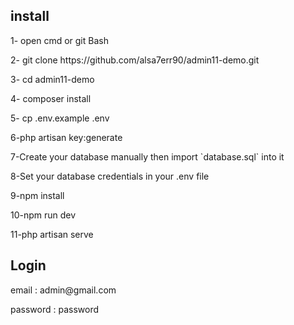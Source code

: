 
## install
<p>1- open cmd or git Bash</p>
<p>2- git clone https://github.com/alsa7err90/admin11-demo.git</p>
<p>3-  cd admin11-demo</p>
<p>4- composer install</p>
<p>5- cp .env.example .env</p>
<p>6-php artisan key:generate</p>
<p>7-Create your database manually then import `database.sql` into it</p>
<p>8-Set your database credentials in your .env file</p>
<p>9-npm install</p>
<p>10-npm run dev</p>
<p>11-php artisan serve</p>
 
## Login
<p>email : admin@gmail.com</p>
<p>password : password</p>
  
